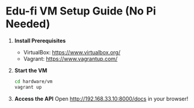 # Edu-fi VM Setup Guide (No Pi Needed)

1. **Install Prerequisites**

   - VirtualBox: https://www.virtualbox.org/
   - Vagrant: https://www.vagrantup.com/

2. **Start the VM**

   ```bash
   cd hardware/vm
   vagrant up

   ```

3. **Access the API**
   Open http://192.168.33.10:8000/docs in your browser!

